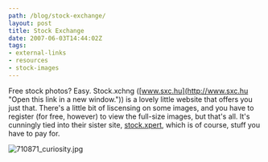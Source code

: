 ```yaml
---
path: /blog/stock-exchange/
layout: post
title: Stock Exchange
date: 2007-06-03T14:44:02Z
tags:
- external-links
- resources
- stock-images
---
```


Free stock photos? Easy. Stock.xchng ([www.sxc.hu](http://www.sxc.hu "Open this link in a new window.")) is a lovely little website that offers you just that. There's a little bit of liscensing on some images, and you have to register (for free, however) to view the full-size images, but that's all. It's cunningly tied into their sister site, [stock.xpert](http://www.stockxpert.com "Open this link in a new window."), which is of course, stuff you have to pay for.

![710871_curiosity.jpg](/content/images/2007/06/710871_curiosity.jpg)